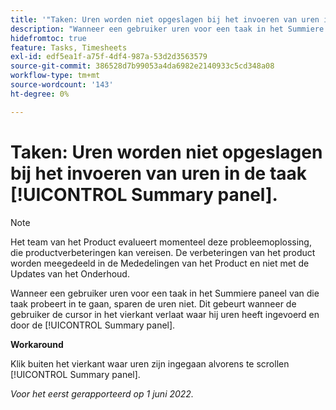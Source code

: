 ```yaml
---
title: '"Taken: Uren worden niet opgeslagen bij het invoeren van uren in de taak [!UICONTROL Summary panel]'''
description: "Wanneer een gebruiker uren voor een taak in het Summiere paneel van die taak probeert in te gaan, sparen de uren niet. Dit gebeurt wanneer de gebruiker de cursor in het vierkant verlaat waar hij uren heeft ingevoerd en door de [!UICONTROL Summary panel]. "
hidefromtoc: true
feature: Tasks, Timesheets
exl-id: edf5ea1f-a75f-4df4-987a-53d2d3563579
source-git-commit: 386528d7b99053a4da6982e2140933c5cd348a08
workflow-type: tm+mt
source-wordcount: '143'
ht-degree: 0%

---
```


# Taken: Uren worden niet opgeslagen bij het invoeren van uren in de taak [!UICONTROL Summary panel].

<!--Converted to story-->

>[!NOTE]
>
>Het team van het Product evalueert momenteel deze probleemoplossing, die productverbeteringen kan vereisen. De verbeteringen van het product worden meegedeeld in de Mededelingen van het Product en niet met de Updates van het Onderhoud.

Wanneer een gebruiker uren voor een taak in het Summiere paneel van die taak probeert in te gaan, sparen de uren niet. Dit gebeurt wanneer de gebruiker de cursor in het vierkant verlaat waar hij uren heeft ingevoerd en door de [!UICONTROL Summary panel].

**Workaround**

Klik buiten het vierkant waar uren zijn ingegaan alvorens te scrollen [!UICONTROL Summary panel].

_Voor het eerst gerapporteerd op 1 juni 2022._
